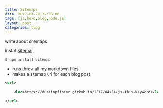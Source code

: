 ```yaml
---
title: Sitemaps
date: 2017-04-28 12:30:00
tags: [js,hexo,blog,node.js]
layout: post
categories: blog
---
```


write about sitemaps

install [sitemap](https://www.npmjs.com/package/sitemap)

```bash
$ npm install sitemap
```

<!-- more -->

* runs threw all my markdown files.
* makes a sitemap url for each blog post

```xml
<url>
 
    <loc>https://dustinpfister.github.io/2017/04/14/js-this-keyword</loc>
 
</url>
```